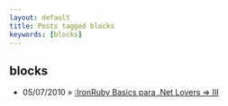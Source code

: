```yaml
---
layout: default
title: Posts tagged blocks
keywords: [blocks]
---
```

<h2 class="category">blocks</h2>
<ul class="posts">
<li>
<p>
<span class="date">05/07/2010</span> &raquo; 
<a href="/blog/ironruby-basics-para-net-lovers-iii">:IronRuby Basics para .Net Lovers => III</a>
</p>
</li> 
</ul>
